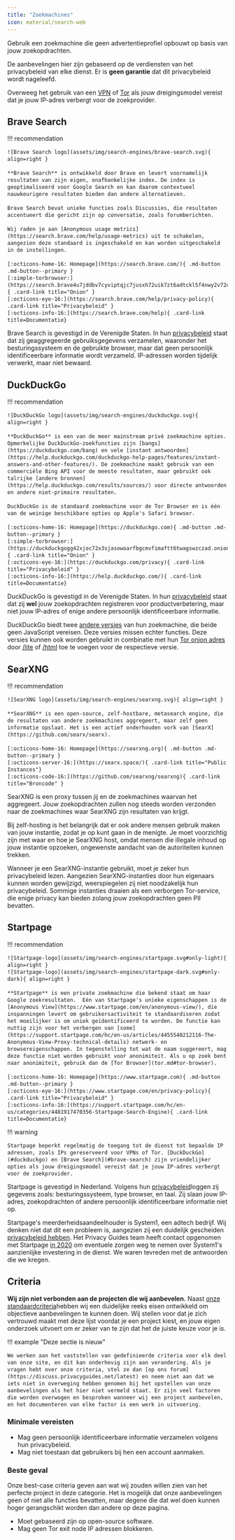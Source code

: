```yaml
---
title: "Zoekmachines"
icon: material/search-web
---
```


Gebruik een zoekmachine die geen advertentieprofiel opbouwt op basis van jouw zoekopdrachten.

De aanbevelingen hier zijn gebaseerd op de verdiensten van het privacybeleid van elke dienst. Er is **geen garantie** dat dit privacybeleid wordt nageleefd.

Overweeg het gebruik van een [VPN](vpn.md) of [Tor](https://www.torproject.org/) als jouw dreigingsmodel vereist dat je jouw IP-adres verbergt voor de zoekprovider.

## Brave Search

!!! recommendation

    ![Brave Search logo](assets/img/search-engines/brave-search.svg){ align=right }
    
    **Brave Search** is ontwikkeld door Brave en levert voornamelijk resultaten van zijn eigen, onafhankelijke index. De index is geoptimaliseerd voor Google Search en kan daarom contextueel nauwkeurigere resultaten bieden dan andere alternatieven.
    
    Brave Search bevat unieke functies zoals Discussies, die resultaten accentueert die gericht zijn op conversatie, zoals forumberichten.
    
    Wij raden je aan [Anonymous usage metrics](https://search.brave.com/help/usage-metrics) uit te schakelen, aangezien deze standaard is ingeschakeld en kan worden uitgeschakeld in de instellingen.
    
    [:octicons-home-16: Homepage](https://search.brave.com/){ .md-button .md-button--primary }
    [:simple-torbrowser:](https://search.brave4u7jddbv7cyviptqjc7jusxh72uik7zt6adtckl5f4nwy2v72qd.onion){ .card-link title="Onion" }
    [:octicons-eye-16:](https://search.brave.com/help/privacy-policy){ .card-link title="Privacybeleid" }
    [:octicons-info-16:](https://search.brave.com/help){ .card-link title=Documentatie}

Brave Search is gevestigd in de Verenigde Staten. In hun [privacybeleid](https://search.brave.com/help/privacy-policy) staat dat zij geaggregeerde gebruiksgegevens verzamelen, waaronder het besturingssysteem en de gebruikte browser, maar dat geen persoonlijk identificeerbare informatie wordt verzameld. IP-adressen worden tijdelijk verwerkt, maar niet bewaard.

## DuckDuckGo

!!! recommendation

    ![DuckDuckGo logo](assets/img/search-engines/duckduckgo.svg){ align=right }
    
    **DuckDuckGo** is een van de meer mainstream privé zoekmachine opties. Opmerkelijke DuckDuckGo-zoekfuncties zijn [bangs](https://duckduckgo.com/bang) en vele [instant antwoorden](https://help.duckduckgo.com/duckduckgo-help-pages/features/instant-answers-and-other-features/). De zoekmachine maakt gebruik van een commerciële Bing API voor de meeste resultaten, maar gebruikt ook talrijke [andere bronnen](https://help.duckduckgo.com/results/sources/) voor directe antwoorden en andere niet-primaire resultaten.
    
    DuckDuckGo is de standaard zoekmachine voor de Tor Browser en is één van de weinige beschikbare opties op Apple's Safari browser.
    
    [:octicons-home-16: Homepage](https://duckduckgo.com){ .md-button .md-button--primary }
    [:simple-torbrowser:](https://duckduckgogg42xjoc72x3sjasowoarfbgcmvfimaftt6twagswzczad.onion){ .card-link title="Onion" }
    [:octicons-eye-16:](https://duckduckgo.com/privacy){ .card-link title="Privacybeleid" }
    [:octicons-info-16:](https://help.duckduckgo.com/){ .card-link title=Documentatie}

DuckDuckGo is gevestigd in de Verenigde Staten. In hun [privacybeleid](https://duckduckgo.com/privacy) staat dat zij **wel** jouw zoekopdrachten registreren voor productverbetering, maar niet jouw IP-adres of enige andere persoonlijk identificeerbare informatie.

DuckDuckGo biedt twee [andere versies](https://help.duckduckgo.com/features/non-javascript/) van hun zoekmachine, die beide geen JavaScript vereisen. Deze versies missen echter functies. Deze versies kunnen ook worden gebruikt in combinatie met hun [Tor onion adres](https://duckduckgogg42xjoc72x3sjasowoarfbgcmvfimaftt6twagswzczad.onion/) door [/lite](https://duckduckgogg42xjoc72x3sjasowoarfbgcmvfimaftt6twagswzczad.onion/lite) of [/html](https://duckduckgogg42xjoc72x3sjasowoarfbgcmvfimaftt6twagswzczad.onion/html) toe te voegen voor de respectieve versie.

## SearXNG

!!! recommendation

    ![SearXNG logo](assets/img/search-engines/searxng.svg){ align=right }
    
    **SearXNG** is een open-source, zelf-hostbare, metasearch engine, die de resultaten van andere zoekmachines aggregeert, maar zelf geen informatie opslaat. Het is een actief onderhouden vork van [SearX](https://github.com/searx/searx).
    
    [:octicons-home-16: Homepage](https://searxng.org){ .md-button .md-button--primary }
    [:octicons-server-16:](https://searx.space/){ .card-link title="Public Instances"}
    [:octicons-code-16:](https://github.com/searxng/searxng){ .card-link title="Broncode" }

SearXNG is een proxy tussen jij en de zoekmachines waarvan het aggregeert. Jouw zoekopdrachten zullen nog steeds worden verzonden naar de zoekmachines waar SearXNG zijn resultaten van krijgt.

Bij zelf-hosting is het belangrijk dat er ook andere mensen gebruik maken van jouw instantie, zodat je op kunt gaan in de menigte. Je moet voorzichtig zijn met waar en hoe je SearXNG host, omdat mensen die illegale inhoud op jouw instantie opzoeken, ongewenste aandacht van de autoriteiten kunnen trekken.

Wanneer je een SearXNG-instantie gebruikt, moet je zeker hun privacybeleid lezen. Aangezien SearXNG-instanties door hun eigenaars kunnen worden gewijzigd, weerspiegelen zij niet noodzakelijk hun privacybeleid. Sommige instanties draaien als een verborgen Tor-service, die enige privacy kan bieden zolang jouw zoekopdrachten geen PII bevatten.

## Startpage

!!! recommendation

    ![Startpage-logo](assets/img/search-engines/startpage.svg#only-light){ align=right }
    ![Startpage-logo](assets/img/search-engines/startpage-dark.svg#only-dark){ align=right }
    
    **Startpage** is een private zoekmachine die bekend staat om haar Google zoekresultaten.  Eén van Startpage's unieke eigenschappen is de [Anonymous View](https://www.startpage.com/en/anonymous-view/), die inspanningen levert om gebruikersactiviteit te standaardiseren zodat het moeilijker is om uniek geïdentificeerd te worden. De functie kan nuttig zijn voor het verbergen van [some](https://support.startpage.com/hc/en-us/articles/4455540212116-The-Anonymous-View-Proxy-technical-details) netwerk- en browsereigenschappen. In tegenstelling tot wat de naam suggereert, mag deze functie niet worden gebruikt voor anonimiteit. Als u op zoek bent naar anonimiteit, gebruik dan de [Tor Browser](tor.md#tor-browser).
    
    [:octicons-home-16: Homepage](https://www.startpage.com){ .md-button .md-button--primary }
    [:octicons-eye-16:](https://www.startpage.com/en/privacy-policy){ .card-link title="Privacybeleid" }
    [:octicons-info-16:](https://support.startpage.com/hc/en-us/categories/4481917470356-Startpage-Search-Engine){ .card-link title=Documentatie}

!!! warning

    Startpage beperkt regelmatig de toegang tot de dienst tot bepaalde IP adressen, zoals IPs gereserveerd voor VPNs of Tor. [DuckDuckGo](#duckduckgo) en [Brave Search](#brave-search) zijn vriendelijker opties als jouw dreigingsmodel vereist dat je jouw IP-adres verbergt voor de zoekprovider.

Startpage is gevestigd in Nederland. Volgens hun [privacybeleid](https://www.startpage.com/en/privacy-policy/)loggen zij gegevens zoals: besturingssysteem, type browser, en taal. Zij slaan jouw IP-adres, zoekopdrachten of andere persoonlijk identificeerbare informatie niet op.

Startpage's meerderheidsaandeelhouder is System1, een adtech bedrijf. Wij denken niet dat dit een probleem is, aangezien zij een duidelijk gescheiden [privacybeleid hebben](https://system1.com/terms/privacy-policy). Het Privacy Guides team heeft contact opgenomen met Startpage [in 2020](https://web.archive.org/web/20210118031008/https://blog.privacytools.io/relisting-startpage/) om eventuele zorgen weg te nemen over System1's aanzienlijke investering in de dienst. We waren tevreden met de antwoorden die we kregen.

## Criteria

**Wij zijn niet verbonden aan de projecten die wij aanbevelen.** Naast [onze standaardcriteria](about/criteria.md)hebben wij een duidelijke reeks eisen ontwikkeld om objectieve aanbevelingen te kunnen doen. Wij stellen voor dat je zich vertrouwd maakt met deze lijst voordat je een project kiest, en jouw eigen onderzoek uitvoert om er zeker van te zijn dat het de juiste keuze voor je is.

!!! example "Deze sectie is nieuw"

    We werken aan het vaststellen van gedefinieerde criteria voor elk deel van onze site, en dit kan onderhevig zijn aan verandering. Als je vragen hebt over onze criteria, stel ze dan [op ons forum](https://discuss.privacyguides.net/latest) en neem niet aan dat we iets niet in overweging hebben genomen bij het opstellen van onze aanbevelingen als het hier niet vermeld staat. Er zijn veel factoren die worden overwogen en besproken wanneer wij een project aanbevelen, en het documenteren van elke factor is een werk in uitvoering.

### Minimale vereisten

- Mag geen persoonlijk identificeerbare informatie verzamelen volgens hun privacybeleid.
- Mag niet toestaan dat gebruikers bij hen een account aanmaken.

### Beste geval

Onze best-case criteria geven aan wat wij zouden willen zien van het perfecte project in deze categorie. Het is mogelijk dat onze aanbevelingen geen of niet alle functies bevatten, maar degene die dat wel doen kunnen hoger gerangschikt worden dan andere op deze pagina.

- Moet gebaseerd zijn op open-source software.
- Mag geen Tor exit node IP adressen blokkeren.
